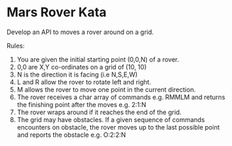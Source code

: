 **Mars Rover Kata**
===================

Develop an API to moves a rover around on a grid.

Rules:

1. You are given the initial starting point (0,0,N) of a rover.
2. 0,0 are X,Y co-ordinates on a grid of (10, 10)
3. N is the direction it is facing (i.e N,S,E,W)
4. L and R allow the rover to rotate left and right.
5. M allows the rover to move one point in the current direction.
6. The rover receives a char array of commands e.g. RMMLM and returns the finishing point after the moves e.g. 2:1:N
7. The rover wraps around if it reaches the end of the grid.
8. The grid may have obstacles. If a given sequence of commands encounters on obstacle, the rover moves up to the last possible point and reports the obstacle e.g. O:2:2:N
